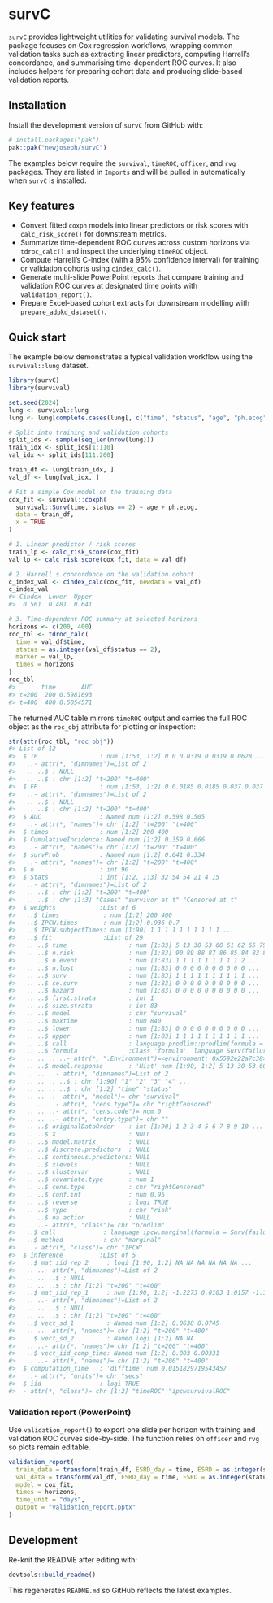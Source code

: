 
<!-- README.md is generated from README.Rmd. Please edit that file -->

# survC

<!-- badges: start -->

<!-- badges: end -->

`survC` provides lightweight utilities for validating survival models.
The package focuses on Cox regression workflows, wrapping common
validation tasks such as extracting linear predictors, computing
Harrell’s concordance, and summarising time-dependent ROC curves. It
also includes helpers for preparing cohort data and producing
slide-based validation reports.

## Installation

Install the development version of `survC` from GitHub with:

``` r
# install.packages("pak")
pak::pak("newjoseph/survC")
```

The examples below require the `survival`, `timeROC`, `officer`, and
`rvg` packages. They are listed in `Imports` and will be pulled in
automatically when `survC` is installed.

## Key features

- Convert fitted `coxph` models into linear predictors or risk scores
  with `calc_risk_score()` for downstream metrics.
- Summarize time-dependent ROC curves across custom horizons via
  `tdroc_calc()` and inspect the underlying `timeROC` object.
- Compute Harrell’s C-index (with a 95% confidence interval) for
  training or validation cohorts using `cindex_calc()`.
- Generate multi-slide PowerPoint reports that compare training and
  validation ROC curves at designated time points with
  `validation_report()`.
- Prepare Excel-based cohort extracts for downstream modelling with
  `prepare_adpkd_dataset()`.

## Quick start

The example below demonstrates a typical validation workflow using the
`survival::lung` dataset.

``` r
library(survC)
library(survival)

set.seed(2024)
lung <- survival::lung
lung <- lung[complete.cases(lung[, c("time", "status", "age", "ph.ecog")]), ]

# Split into training and validation cohorts
split_ids <- sample(seq_len(nrow(lung)))
train_idx <- split_ids[1:110]
val_idx <- split_ids[111:200]

train_df <- lung[train_idx, ]
val_df <- lung[val_idx, ]

# Fit a simple Cox model on the training data
cox_fit <- survival::coxph(
  survival::Surv(time, status == 2) ~ age + ph.ecog,
  data = train_df,
  x = TRUE
)

# 1. Linear predictor / risk scores
train_lp <- calc_risk_score(cox_fit)
val_lp <- calc_risk_score(cox_fit, data = val_df)

# 2. Harrell's concordance on the validation cohort
c_index_val <- cindex_calc(cox_fit, newdata = val_df)
c_index_val
#> Cindex  Lower  Upper 
#>  0.561  0.481  0.641

# 3. Time-dependent ROC summary at selected horizons
horizons <- c(200, 400)
roc_tbl <- tdroc_calc(
  time = val_df$time,
  status = as.integer(val_df$status == 2),
  marker = val_lp,
  times = horizons
)
roc_tbl
#>       time       AUC
#> t=200  200 0.5981693
#> t=400  400 0.5054571
```

The returned AUC table mirrors `timeROC` output and carries the full ROC
object as the `roc_obj` attribute for plotting or inspection:

``` r
str(attr(roc_tbl, "roc_obj"))
#> List of 12
#>  $ TP                 : num [1:53, 1:2] 0 0 0.0319 0.0319 0.0628 ...
#>   ..- attr(*, "dimnames")=List of 2
#>   .. ..$ : NULL
#>   .. ..$ : chr [1:2] "t=200" "t=400"
#>  $ FP                 : num [1:53, 1:2] 0 0.0185 0.0185 0.037 0.037 ...
#>   ..- attr(*, "dimnames")=List of 2
#>   .. ..$ : NULL
#>   .. ..$ : chr [1:2] "t=200" "t=400"
#>  $ AUC                : Named num [1:2] 0.598 0.505
#>   ..- attr(*, "names")= chr [1:2] "t=200" "t=400"
#>  $ times              : num [1:2] 200 400
#>  $ CumulativeIncidence: Named num [1:2] 0.359 0.666
#>   ..- attr(*, "names")= chr [1:2] "t=200" "t=400"
#>  $ survProb           : Named num [1:2] 0.641 0.334
#>   ..- attr(*, "names")= chr [1:2] "t=200" "t=400"
#>  $ n                  : int 90
#>  $ Stats              : int [1:2, 1:3] 32 54 54 21 4 15
#>   ..- attr(*, "dimnames")=List of 2
#>   .. ..$ : chr [1:2] "t=200" "t=400"
#>   .. ..$ : chr [1:3] "Cases" "survivor at t" "Censored at t"
#>  $ weights            :List of 6
#>   ..$ times            : num [1:2] 200 400
#>   ..$ IPCW.times       : num [1:2] 0.936 0.7
#>   ..$ IPCW.subjectTimes: num [1:90] 1 1 1 1 1 1 1 1 1 1 ...
#>   ..$ fit              :List of 29
#>   .. ..$ time                 : num [1:83] 5 13 30 53 60 61 62 65 79 81 ...
#>   .. ..$ n.risk               : num [1:83] 90 89 88 87 86 85 84 83 82 81 ...
#>   .. ..$ n.event              : num [1:83] 1 1 1 1 1 1 1 1 1 2 ...
#>   .. ..$ n.lost               : num [1:83] 0 0 0 0 0 0 0 0 0 0 ...
#>   .. ..$ surv                 : num [1:83] 1 1 1 1 1 1 1 1 1 1 ...
#>   .. ..$ se.surv              : num [1:83] 0 0 0 0 0 0 0 0 0 0 ...
#>   .. ..$ hazard               : num [1:83] 0 0 0 0 0 0 0 0 0 0 ...
#>   .. ..$ first.strata         : int 1
#>   .. ..$ size.strata          : int 83
#>   .. ..$ model                : chr "survival"
#>   .. ..$ maxtime              : num 840
#>   .. ..$ lower                : num [1:83] 0 0 0 0 0 0 0 0 0 0 ...
#>   .. ..$ upper                : num [1:83] 1 1 1 1 1 1 1 1 1 1 ...
#>   .. ..$ call                 : language prodlim::prodlim(formula = formula, data = data, reverse = TRUE)
#>   .. ..$ formula              :Class 'formula'  language Surv(failure_time, status) ~ 1
#>   .. .. .. ..- attr(*, ".Environment")=<environment: 0x5592e22a7c38> 
#>   .. ..$ model.response       : 'Hist' num [1:90, 1:2] 5 13 30 53 60 61 62 65 79 81 ...
#>   .. .. ..- attr(*, "dimnames")=List of 2
#>   .. .. .. ..$ : chr [1:90] "1" "2" "3" "4" ...
#>   .. .. .. ..$ : chr [1:2] "time" "status"
#>   .. .. ..- attr(*, "model")= chr "survival"
#>   .. .. ..- attr(*, "cens.type")= chr "rightCensored"
#>   .. .. ..- attr(*, "cens.code")= num 0
#>   .. .. ..- attr(*, "entry.type")= chr ""
#>   .. ..$ originalDataOrder    : int [1:90] 1 2 3 4 5 6 7 8 9 10 ...
#>   .. ..$ X                    : NULL
#>   .. ..$ model.matrix         : NULL
#>   .. ..$ discrete.predictors  : NULL
#>   .. ..$ continuous.predictors: NULL
#>   .. ..$ xlevels              : NULL
#>   .. ..$ clustervar           : NULL
#>   .. ..$ covariate.type       : num 1
#>   .. ..$ cens.type            : chr "rightCensored"
#>   .. ..$ conf.int             : num 0.95
#>   .. ..$ reverse              : logi TRUE
#>   .. ..$ type                 : chr "risk"
#>   .. ..$ na.action            : NULL
#>   .. ..- attr(*, "class")= chr "prodlim"
#>   ..$ call             : language ipcw.marginal(formula = Surv(failure_time, status) ~ 1, data = data.frame(failure_time = T,      status = as.nume| __truncated__ ...
#>   ..$ method           : chr "marginal"
#>   ..- attr(*, "class")= chr "IPCW"
#>  $ inference          :List of 5
#>   ..$ mat_iid_rep_2     : logi [1:90, 1:2] NA NA NA NA NA NA ...
#>   .. ..- attr(*, "dimnames")=List of 2
#>   .. .. ..$ : NULL
#>   .. .. ..$ : chr [1:2] "t=200" "t=400"
#>   ..$ mat_iid_rep_1     : num [1:90, 1:2] -1.2273 0.0103 1.0157 -1.1499 -0.0671 ...
#>   .. ..- attr(*, "dimnames")=List of 2
#>   .. .. ..$ : NULL
#>   .. .. ..$ : chr [1:2] "t=200" "t=400"
#>   ..$ vect_sd_1         : Named num [1:2] 0.0638 0.0745
#>   .. ..- attr(*, "names")= chr [1:2] "t=200" "t=400"
#>   ..$ vect_sd_2         : Named logi [1:2] NA NA
#>   .. ..- attr(*, "names")= chr [1:2] "t=200" "t=400"
#>   ..$ vect_iid_comp_time: Named num [1:2] 0.003 0.00331
#>   .. ..- attr(*, "names")= chr [1:2] "t=200" "t=400"
#>  $ computation_time   : 'difftime' num 0.0151829719543457
#>   ..- attr(*, "units")= chr "secs"
#>  $ iid                : logi TRUE
#>  - attr(*, "class")= chr [1:2] "timeROC" "ipcwsurvivalROC"
```

### Validation report (PowerPoint)

Use `validation_report()` to export one slide per horizon with training
and validation ROC curves side-by-side. The function relies on `officer`
and `rvg` so plots remain editable.

``` r
validation_report(
  train_data = transform(train_df, ESRD_day = time, ESRD = as.integer(status == 2)),
  val_data = transform(val_df, ESRD_day = time, ESRD = as.integer(status == 2)),
  model = cox_fit,
  times = horizons,
  time_unit = "days",
  output = "validation_report.pptx"
)
```

## Development

Re-knit the README after editing with:

``` r
devtools::build_readme()
```

This regenerates `README.md` so GitHub reflects the latest examples.
